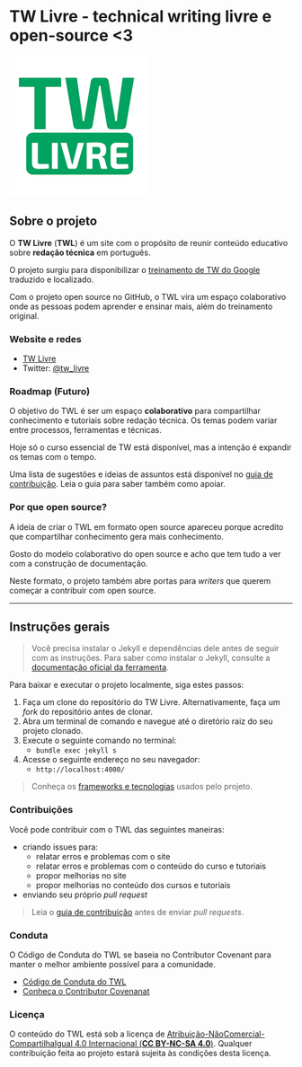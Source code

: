 # TW Livre - technical writing livre e open-source <3

<img src="res/img/logo-tw-livre-sm.png" />

## Sobre o projeto

O **TW Livre** (**TWL**) é um site com o propósito de reunir conteúdo educativo sobre **redação técnica** em português.

O projeto surgiu para disponibilizar o [treinamento de TW do Google](https://developers.google.com/tech-writing/) traduzido e localizado.

Com o projeto open source no GitHub, o TWL vira um espaço colaborativo onde as pessoas podem aprender e ensinar mais, além do treinamento original.

### Website e redes

* [TW Livre](https://www.twlivre.org/)
* Twitter: [@tw_livre](https://twitter.com/tw_livre)

### Roadmap (Futuro)

O objetivo do TWL é ser um espaço **colaborativo** para compartilhar conhecimento e tutoriais sobre redação técnica. Os temas podem variar entre processos, ferramentas e técnicas.

Hoje só o curso essencial de TW está disponível, mas a intenção é expandir os temas com o tempo.

Uma lista de sugestões e ideias de assuntos está disponível no [guia de contribuição](contribuicoes.md). Leia o guia para saber também como apoiar.

### Por que open source?

A ideia de criar o TWL em formato open source apareceu porque acredito que compartilhar conhecimento gera mais conhecimento.

Gosto do modelo colaborativo do open source e acho que tem tudo a ver com a construção de documentação.

Neste formato, o projeto também abre portas para *writers* que querem começar a contribuir com open source.

---

## Instruções gerais

> Você precisa instalar o Jekyll e dependências dele antes de seguir com as instruções.
> Para saber como instalar o Jekyll, consulte a [documentação oficial da ferramenta](https://jekyllrb.com/docs/).

Para baixar e executar o projeto localmente, siga estes passos:

1. Faça um clone do repositório do TW Livre. Alternativamente, faça um *fork* do repositório antes de clonar.
2. Abra um terminal de comando e navegue até o diretório raiz do seu projeto clonado.
3. Execute o seguinte comando no terminal:
   * `bundle exec jekyll s`
4. Acesse o seguinte endereço no seu navegador:
   * `http://localhost:4000/`

> Conheça os [frameworks e tecnologias](tecnologias.md) usados pelo projeto.

### Contribuições

Você pode contribuir com o TWL das seguintes maneiras:

* criando issues para:
  * relatar erros e problemas com o site
  * relatar erros e problemas com o conteúdo do curso e tutoriais
  * propor melhorias no site
  * propor melhorias no conteúdo dos cursos e tutoriais
* enviando seu próprio *pull request*

> Leia o [guia de contribuição](contribuicoes.md) antes de enviar *pull requests*.

### Conduta

O Código de Conduta do TWL se baseia no Contributor Covenant para manter o melhor ambiente possível para a comunidade.

* [Código de Conduta do TWL](conduta.md)
* [Conheça o Contributor Covenanat](https://www.contributor-covenant.org/)

### Licença

O conteúdo do TWL está sob a licença de [Atribuição-NãoComercial-CompartilhaIgual 4.0 Internacional (**CC BY-NC-SA 4.0**)](https://creativecommons.org/licenses/by-nc-sa/4.0/deed.pt_BR). Qualquer contribuição feita ao projeto estará sujeita às condições desta licença.
